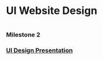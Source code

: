 <h1>UI Website Design<h1> 
<h3>Milestone 2<h3>

<a href="docs/images/Milestone 2 Presentation-1.pdf" target="_blank">UI Design Presentation</a>
